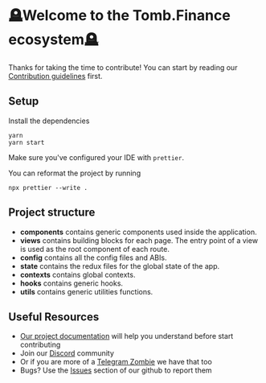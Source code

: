 # 🪦Welcome to the Tomb.Finance ecosystem🪦

Thanks for taking the time to contribute!
You can start by reading our [Contribution guidelines](CONTRIBUTING.md) first.

## Setup

Install the dependencies

```shell
yarn
yarn start
```

Make sure you've configured your IDE with `prettier`.

You can reformat the project by running

```shell
npx prettier --write .
```

## Project structure

- **components** contains generic components used inside the application.
- **views** contains building blocks for each page. The entry point of a view is used as the root component of each route.
- **config** contains all the config files and ABIs.
- **state** contains the redux files for the global state of the app.
- **contexts** contains global contexts.
- **hooks** contains generic hooks.
- **utils** contains generic utilities functions.

## Useful Resources

- [Our project documentation](https://docs.tomb.finance/) will help you understand before start contributing
- Join our [Discord](https://discord.gg/tombfinance) community
- Or if you are more of a [Telegram Zombie](https://discord.gg/tombfinance) we have that too
- Bugs? Use the [Issues](https://github.com/tombfinance/tombfinance-frontend/issues) section of our github to report them
